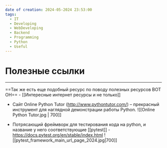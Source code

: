 ```yaml
---
date of creation: 2024-05-2024 23:53:00
tags:
  - IT
  - Developing
  - WebDeveloping
  - Backend
  - Programming
  - Python
  - Useful
---
```

# Полезные ссылки
---
==Так же есть еще подобный ресурс по поводу полезных ресурсов ВОТ ОН== - [[Интересные интернет ресурсы и не только]]

- Сайт Online Python Tutor (http://www.pythontutor.com/) – прекрасный инструмент для наглядной демонстрации работы Python.
![[Online Python Tutor.jpg | 700]]


- Потрясающий фреймворк для тестирования кода на python, и название у него соответствующие [[pytest]] - https://docs.pytest.org/en/stable/index.html
![[pytest_framework_main_url_page_2024.jpg|700]]

